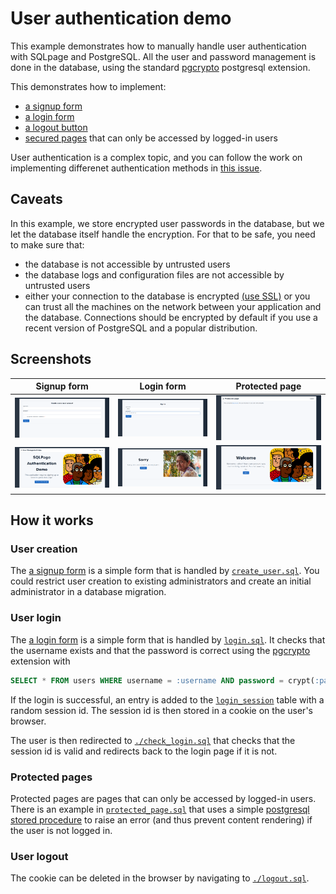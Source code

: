 # User authentication demo

This example demonstrates how to manually handle user authentication with SQLpage and PostgreSQL.
All the user and password management is done in the database, using the standard [pgcrypto](https://www.postgresql.org/docs/current/pgcrypto.html) postgresql extension.

This demonstrates how to implement:
 - [a signup form](./sign%20up.sql)
 - [a login form](./sign%20in.sql)
 - [a logout button](./logout.sql)
 - [secured pages](./protected_page.sql) that can only be accessed by logged-in users

User authentication is a complex topic, and you can follow the work on implementing differenet authentication methods in [this issue](https://github.com/lovasoa/SQLpage/issues/12).

## Caveats

In this example, we store encrypted user passwords in the database, but we let the database itself handle the encryption.
For that to be safe, you need to make sure that:
 - the database is not accessible by untrusted users
 - the database logs and configuration files are not accessible by untrusted users
 - either your connection to the database is encrypted [(use SSL)](https://www.postgresql.org/docs/current/ssl-tcp.html) or you can trust all the machines on the network between your application and the database. Connections should be encrypted by default if you use a recent version of PostgreSQL and a popular distribution.

## Screenshots

| Signup form | Login form | Protected page |
| --- | --- | --- |
| ![signup form](./screenshots/signup.png) | ![login form](./screenshots/signin.png) | ![protected page](./screenshots/secret.png) |
| ![home](./screenshots/homepage.png) | ![duplicate username](./screenshots/duplicate-user.png) | ![signup success](./screenshots/signup-success.png) |

## How it works

### User creation

The [a signup form](./sign%20up.sql) is a simple form that is handled by [`create_user.sql`](./create_user.sql).
You could restrict user creation to existing administrators and create an initial administrator in a database migration.

### User login

The [a login form](./sign%20in.sql) is a simple form that is handled by [`login.sql`](./login.sql).
It checks that the username exists and that the password is correct using the [pgcrypto](https://www.postgresql.org/docs/current/pgcrypto.html) extension with

```sql
SELECT * FROM users WHERE username = :username AND password = crypt(:password, password);
```

If the login is successful, an entry is added to the [`login_session`](./sqlpage/migrations/0000_init.sql) table with a random session id.
The session id is then stored in a cookie on the user's browser.

The user is then redirected to [`./check_login.sql`](./check_login.sql) that checks that the session id is valid and redirects back to the login page if it is not.

### Protected pages

Protected pages are pages that can only be accessed by logged-in users.
There is an example in [`protected_page.sql`](./protected_page.sql) that uses a simple [postgresql stored procedure](./sqlpage/migrations/0000_init.sql)
 to raise an error (and thus prevent content rendering) if the user is not logged in.

### User logout

The cookie can be deleted in the browser by navigating to [`./logout.sql`](./logout.sql).